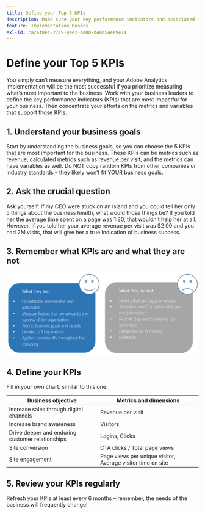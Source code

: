 ```yaml
---
title: Define your Top 5 KPIs
description: Make sure your key performance indicators and associated metrics and dimensions align closely with your business needs.
feature: Implementation Basics
exl-id: ca2af0ec-2719-4ee2-aa00-b48a54ee9e14
---
```

# Define your Top 5 KPIs

You simply can’t measure everything, and your Adobe Analytics implementation will be the most successful if you prioritize measuring what’s most important to the business. Work with your business leaders to define the key performance indicators (KPIs) that are most impactful for your business. Then concentrate your efforts on the metrics and variables that support those KPIs.

## 1. Understand your business goals

Start by understanding the business goals, so you can choose the 5 KPIs that are most important for the business. These KPIs can be metrics such as revenue, calculated metrics such as revenue per visit, and the metrics can have variables as well. Do NOT copy random KPIs from other companies or industry standards – they likely won’t fit YOUR business goals.

## 2. Ask the crucial question

Ask yourself: If my CEO were stuck on an island and you could tell her only 5 things about the business health, what would those things be? If you told her the average time spent on a page was 1:30, that wouldn’t help her at all. However, if you told her your average revenue per visit was $2.00 and you had 2M visits, that will give her a true indication of business success.

## 3. Remember what KPIs are and what they are not

![](assets/kpis.png)

## 4. Define your KPIs

Fill in your own chart, similar to this one:

| Business objective | Metrics and dimensions |
| --- | --- |
| Increase sales through digital channels | Revenue per visit |
| Increase brand awareness | Visitors |
| Drive deeper and enduring customer relationships | Logins, Clicks |
| Site conversion | CTA clicks / Total page views |
| Site engagement | Page views per unique visitor, Average visitor time on site |

## 5. Review your KPIs regularly

Refresh your KPIs at least every 6 months – remember, the needs of the business will frequently change!
